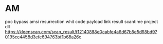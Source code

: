 # AM

poc bypass amsi resurrection whit code payload link 
result scantime project dll https://kleenscan.com/scan_result/f12140888e0cabfe4a6d67b5e5d98bd970195cc4458d3efc694763bf1b68a26c
